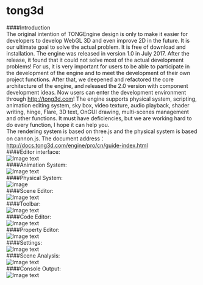 # tong3d
####Introduction  
The original intention of TONGEngine design is only to make it easier for developers to develop WebGL 3D and even improve 2D in the future. It is our ultimate goal to solve the actual problem. It is free of download and installation. The engine was released in version 1.0 in July 2017. After the release, it found that it could not solve most of the actual development problems! For us, it is very important for users to be able to participate in the development of the engine and to meet the development of their own project functions. After that, we deepened and refactored the core architecture of the engine, and released the 2.0 version with component development ideas. Now users can enter the development environment through http://tong3d.com! The engine supports physical system, scripting, animation editing system, sky box, video texture, audio playback, shader writing, hinge, Flare, 3D text, OnGUI drawing, multi-scenes management and other functions. It must have deficiencies, but we are working hard to do every function, I hope it can help you.   
The rendering system is based on three.js and the physical system is based on cannon.js.
The document address：http://docs.tong3d.com/engine/pro/cn/guide-index.html  
####Editor interface:  
![Image text](http://p2zwa66ps.bkt.clouddn.com/tong_editor.png)  
####Animation System:  
![Image text](http://p2zwa66ps.bkt.clouddn.com/timeline.png)  
####Physical System:    
![image](http://p3q4wq7vl.bkt.clouddn.com/physiAni.gif)  
####Scene Editor:  
![Image text](http://p2zwa66ps.bkt.clouddn.com/viewport.png)  
####Toolbar:  
![Image text](http://p2zwa66ps.bkt.clouddn.com/toolbar.png)  
####Code Editor:  
![Image text](http://p2zwa66ps.bkt.clouddn.com/script.png)  
####Property Editor:  
![Image text](http://p2zwa66ps.bkt.clouddn.com/attribute.png)  
####Settings:  
![Image text](http://p2zwa66ps.bkt.clouddn.com/Settings.png)  
####Scene Analysis:  
![Image text](http://p2zwa66ps.bkt.clouddn.com/profile.png)  
####Console Output:  
![Image text](http://p2zwa66ps.bkt.clouddn.com/console.png)  